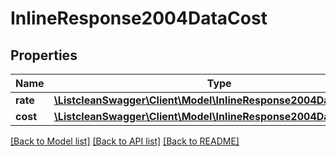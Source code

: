 # InlineResponse2004DataCost

## Properties
Name | Type | Description | Notes
------------ | ------------- | ------------- | -------------
**rate** | [**\ListcleanSwagger\Client\Model\InlineResponse2004DataCostRate**](InlineResponse2004DataCostRate.md) |  | [optional] 
**cost** | [**\ListcleanSwagger\Client\Model\InlineResponse2004DataCostCost**](InlineResponse2004DataCostCost.md) |  | [optional] 

[[Back to Model list]](../README.md#documentation-for-models) [[Back to API list]](../README.md#documentation-for-api-endpoints) [[Back to README]](../README.md)


